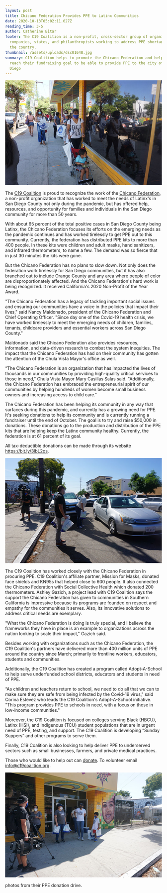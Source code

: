 ```yaml
---
layout: post
title: Chicano Federation Provides PPE to Latinx Communities
date: 2020-10-13T05:02:11.027Z
reading_time: 3-5
author: Catherine Bitar
footer: The C19 Coalition is a non-profit, cross-sector group of organizations,
  companies, states, and philanthropists working to address PPE shortages across
  the country.
thumbnail: /assets/uploads/dsc01648.jpg
summary: C19 Coalition helps to promote the Chicano Federation and help them
  reach their fundraising goal to be able to provide PPE to the city of San
  Diego
---
```

![](/assets/uploads/dsc01648.jpg)

The [C19 Coalition](c19coalition.org) is proud to recognize the work of the [Chicano Federation](www.chicanofederation.org/), a non-profit organization[](www.chicanofederation.org/) that has worked to meet the needs of Latinx's in San Diego County not only during the pandemic, but has offered help, resources, and opportunity for families and individuals in the San Diego community for more than 50 years.

With about 65 percent of the total positive cases in San Diego County being Latinx, the Chicano Federation focuses its efforts on the emerging needs as the pandemic continues and has worked tirelessly to get PPE out to this community. Currently, the federation has distributed PPE kits to more than 400 people. In these kits were children and adult masks, hand sanitizers, and infrared thermometers, to name a few. The demand was so fierce that in just 30 minutes the kits were gone.

But the Chicano Federation has no plans to slow down. Not only does the federation work tirelessly for San Diego communities, but it has also branched out to include Orange County and any area where people of color are disproportionately affected. And the Chicano Federation's hard work is being recognized. It received California's 2020 Non-Profit of the Year Award.

"The Chicano Federation has a legacy of tackling important social issues and ensuring our communities have a voice in the policies that impact their lives," said Nancy Maldonado, president of the Chicano Federation and Chief Operating Officer. "Since day one of the Covid-19 health crisis, we have worked tirelessly to meet the emerging needs of children, families, tenants, childcare providers and essential workers across San Diego County."

Maldonado said the Chicano Federation also provides resources, information, and data-driven research to combat the system inequities. The impact that the Chicano Federation has had on their community has gotten the attention of the Chula Vista Mayor's office as well.

 “The Chicano Federation is an organization that has impacted the lives of thousands in our communities by providing high-quality critical services to those in need," Chula Vista Mayor Mary Casillas Salas said. "Additionally, the Chicano Federation has embraced the entrepreneurial spirit of our communities by helping hundreds of women become small business owners and increasing access to child care."

The Chicano Federation has been helping its community in any way that surfaces during this pandemic, and currently has a growing need for PPE. It's seeking donations to help its community and is currently running a fundraiser until the end of October. The goal is to try and raise $50,000 in donations. These donations go to the production and distribution of the PPE kits that are helping keep the Latinx community healthy. Currently, the federation is at 61 percent of its goal.  

All tax-deductible donations can be made through its website <https://bit.ly/3lbL2os>.

![](/assets/uploads/dsc01659.jpg)

The C19 Coalition has worked closely with the Chicano Federation in procuring PPE. C19 Coalition's affiliate partner, Mission for Masks, donated face shields and KN95s that helped close to 600 people. It also connected the Chicano Federation with Social Collective Health which donated 200 thermometers. Ashley Gazich, a project lead with C19 Coalition says the support the Chicano Federation has given to communities in Southern California is impressive because its programs are founded on respect and empathy for the communities it serves. Also, its innovative solutions to address critical needs are exemplary.

"What the Chicano Federation is doing is truly special, and I believe the frameworks they have in place is an example to organizations across the nation looking to scale their impact," Gazich said.

Besides working with organizations such as the Chicano Federation, the C19 Coalition's partners have delivered more than 400 million units of PPE around the country since March; primarily to frontline workers, educators, students and communities.

Additionally, the C19 Coalition has created a program called Adopt-A-School to help serve underfunded school districts, educators and students in need of PPE.

“As children and teachers return to school, we need to do all that we can to make sure they are safe from being infected by the Covid-19 virus," said Corina Estevez who leads the C19 Coalition's Adopt-A-School initiative. "This program provides PPE to schools in need, with a focus on those in low-income communities."

Moreover, the C19 Coalition is focused on colleges serving Black (HBCU), Latinx (HSI), and Indigenous (TCU) student populations that are in urgent need of PPE, testing, and support. The C19 Coalition is developing “Sunday Suppers” and other programs to serve them.

Finally, C19 Coalition is also looking to help deliver PPE to underserved sectors such as small businesses, farmers, and private medical practices.

Those who would like to help out can [donate](https://ecf.networkforgood.com/projects/52889-c19-coalition). To volunteer email [info@c19coalition.org](mailto:info@c19coalition.org).

![](/assets/uploads/dsc01670.jpg)

photos from their PPE donation drive.